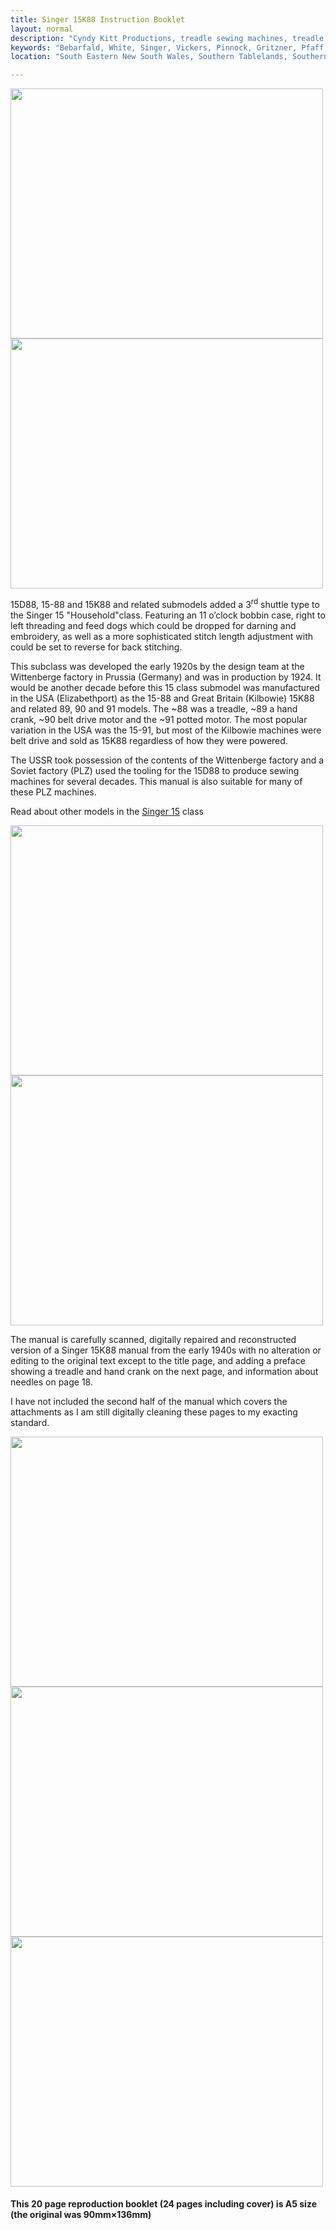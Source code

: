 ```yaml
---
title: Singer 15K88 Instruction Booklet
layout: normal
description: "Cyndy Kitt Productions, treadle sewing machines, treadle sewing machine parts, sewing machine parts, vintage treadle sewing machines, reproduction sewing machine manuals, sewing machine manual, eco sewing"
keywords: "Bebarfald, White, Singer, Vickers, Pinnock, Gritzner, Pfaff, treadle sewing machine, vintage sewing machine, sewing machine manual"
location: "South Eastern New South Wales, Southern Tablelands, Southern Highlands, Goulburn, New South Wales, Australia.  Custom clothing and costume.  Craft accesories "

---
```


<div class="container text-center">
<p><img class="img-fluid my-1" src="{{ "machines/pic/singer/15K88.png" | relative_url }}" width="500" height="400"><img class="img-fluid my-1" src="{{ "machines/pic/singer/15K88.BCS.png" | relative_url }}" width="500" height="400"></p>
<p>15D88, 15-88 and 15K88 and related submodels added a 3<sup>rd</sup> shuttle type to the Singer 15 &quot;Household&quot;class. Featuring an 11 o&#146;clock bobbin case, right to left threading and feed dogs which could be dropped for darning and embroidery, as well as a more sophisticated stitch length adjustment with could be set to reverse for back stitching. </p> <p>This subclass was developed the early 1920s by the design team at the Wittenberge factory in Prussia (Germany) and was in production by 1924.  It would be another decade before this 15 class submodel was manufactured in the USA (Elizabethport) as the 15-88 and Great Britain (Kilbowie) 15K88 and related 89, 90 and 91 models. The ~88 was a treadle, ~89 a hand crank, ~90 belt drive motor and the ~91 potted motor. The most popular variation in the USA was the 15-91, but most of the Kilbowie machines were belt drive and sold as 15K88 regardless of how they were powered.</p> <p>The USSR took possession of the contents of the Wittenberge factory and a Soviet factory (PLZ) used the tooling for the 15D88 to produce sewing machines for several decades. This manual is also suitable for many of these PLZ machines.</p>
<p class="font-weight-bold h6">Read about other models in the <a href="{{ "machines/info-15" | relative_url }}">Singer 15</a> class</p>
<p class="h6"><img class="img-fluid my-1" src="{{"pic/MAN-15K88.00.jpg"}}" width="500" height="400">
<img class="img-fluid my-1" src="{{"pic/MAN-15K88.01.jpg"}}" width="500" height="400"></p>
<p>The manual is carefully scanned, digitally repaired and reconstructed version of a Singer 15K88 manual from the early 1940s with no alteration or editing to the original text except to the title page, and adding a preface showing a treadle and hand crank on the next page, and information about needles on page 18.</p>
<p>I have not included the second half of the manual which covers the attachments as I am still digitally cleaning these pages to my exacting standard.</p> 
<p><img class="img-fluid my-1" src="{{"pic/MAN-15K88.02.jpg"}}" width="500" height="400">
<img class="img-fluid my-1" src="{{"pic/MAN-15K88.04.jpg"}}" width="500" height="400">
<img class="img-fluid my-1" src="{{"pic/MAN-15K88.03.jpg"}}" width="500" height="400"></p>
<h4>This 20 page reproduction booklet (24 pages including cover) is A5 size (the original was 90mm&times;136mm)</h4>
</div>
